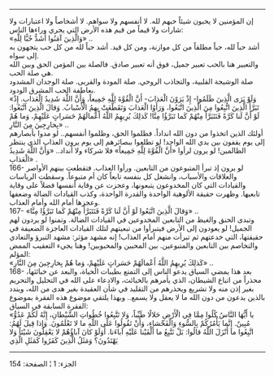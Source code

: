 ------------------------------------------------------------------------

إن المؤمنين لا يحبون شيئاً حبهم لله. لا أنفسهم ولا سواهم. لا أشخاصاً ولا
اعتبارات ولا شارات ولا قيماً من قيم هذه الأرض التي يجري وراءها الناس:  
«وَالَّذِينَ آمَنُوا أَشَدُّ حُبًّا لِلَّهِ» ..  
أشد حباً لله، حباً مطلقاً من كل موازنة، ومن كل قيد. أشد حباً لله من كل حب
يتجهون به إلى سواه.  
والتعبير هنا بالحب تعبير جميل، فوق أنه تعبير صادق. فالصلة بين المؤمن
الحق وبين الله هي صلة الحب.  
صلة الوشيجة القلبية، والتجاذب الروحي. صلة المودة والقربى. صلة الوجدان
المشدود بعاطفة الحب المشرق الودود.  
«وَلَوْ يَرَى الَّذِينَ ظَلَمُوا- إِذْ يَرَوْنَ الْعَذابَ- أَنَّ الْقُوَّةَ لِلَّهِ جَمِيعاً، وَأَنَّ اللَّهَ شَدِيدُ
الْعَذابِ. إِذْ تَبَرَّأَ الَّذِينَ اتُّبِعُوا مِنَ الَّذِينَ اتَّبَعُوا، وَرَأَوُا الْعَذابَ وَتَقَطَّعَتْ بِهِمُ
الْأَسْبابُ. وَقالَ الَّذِينَ اتَّبَعُوا: لَوْ أَنَّ لَنا كَرَّةً فَنَتَبَرَّأَ مِنْهُمْ كَما تَبَرَّؤُا مِنَّا!
كَذلِكَ يُرِيهِمُ اللَّهُ أَعْمالَهُمْ حَسَراتٍ عَلَيْهِمْ، وَما هُمْ بِخارِجِينَ مِنَ النَّارِ» ..  
أولئك الذين اتخذوا من دون الله انداداً. فظلموا الحق، وظلموا أنفسهم.. لو
مدوا بأبصارهم إلى يوم يقفون بين يدي الله الواحد! لو تطلعوا ببصائرهم إلى
يوم يرون العذاب الذي ينتظر الظالمين! لو يرون لرأوا «أَنَّ الْقُوَّةَ لِلَّهِ جَمِيعاً»
فلا شركاء ولا أنداد.. «وَأَنَّ اللَّهَ شَدِيدُ الْعَذابِ» .  
166- لو يرون إذ تبرأ المتبوعون من التابعين. ورأوا العذاب. فتقطعت بينهم
الأواصر والعلاقات والأسباب، وانشغل كل بنفسه تابعاً كان أم متبوعاً. وسقطت
الرياسات والقيادات التي كان المخدوعون يتبعونها، وعجزت عن وقاية أنفسها
فضلاً على وقاية تابعيها. وظهرت حقيقة الألوهية الواحدة والقدرة الواحدة،
وكذب القيادات الضالة وضعفها وعجزها أمام الله وأمام العذاب.  
167- «وَقالَ الَّذِينَ اتَّبَعُوا لَوْ أَنَّ لَنا كَرَّةً فَنَتَبَرَّأَ مِنْهُمْ كَما تَبَرَّؤُا مِنَّا» ..  
وتبدى الحنق والغيظ من التابعين المخدوعين في القيادات الضالة. وتمنوا لو
يردون لهم الجميل! لو يعودون إلى الأرض فيتبرأوا من تبعيتهم لتلك القيادات
العاجزة الضعيفة في حقيقتها، التي خدعتهم ثم تبرأت منهم أمام العذاب! إنه
مشهد مؤثر: مشهد التبرؤ والتعادي والتخاصم بين التابعين والمتبوعين. بين
المحبين والمحبوبين! وهنا يجيء التعقيب الممض المؤلم:  
«كَذلِكَ يُرِيهِمُ اللَّهُ أَعْمالَهُمْ حَسَراتٍ عَلَيْهِمْ، وَما هُمْ بِخارِجِينَ مِنَ النَّارِ» ..  
168- بعد هذا يمضي السياق يدعو الناس إلى التمتع بطيبات الحياة، والبعد عن
خبائثها، محذراً من اتباع الشيطان، الذي يأمرهم بالخبائث، والادعاء على الله
في التحليل والتحريم بغير إذن منه ولا تشريع ويحذرهم من التقليد في شأن
العقيدة بغير هدى من الله، ويندد بالذين يدعون من دون الله ما لا يعقل ولا
يسمع.. وبهذا يلتقي موضوع هذه الفقرة بموضوع الفقرة السابقة في السياق:  
«يا أَيُّهَا النَّاسُ كُلُوا مِمَّا فِي الْأَرْضِ حَلالًا طَيِّباً، وَلا تَتَّبِعُوا خُطُواتِ الشَّيْطانِ،
إِنَّهُ لَكُمْ عَدُوٌّ مُبِينٌ. إِنَّما يَأْمُرُكُمْ بِالسُّوءِ وَالْفَحْشاءِ، وَأَنْ تَقُولُوا عَلَى اللَّهِ ما لا
تَعْلَمُونَ. وَإِذا قِيلَ لَهُمُ: اتَّبِعُوا ما أَنْزَلَ اللَّهُ قالُوا: بَلْ نَتَّبِعُ ما أَلْفَيْنا عَلَيْهِ
آباءَنا. أَوَلَوْ كانَ آباؤُهُمْ لا يَعْقِلُونَ شَيْئاً وَلا يَهْتَدُونَ؟ وَمَثَلُ الَّذِينَ كَفَرُوا كَمَثَلِ
الَّذِي

------------------------------------------------------------------------

الجزء: 1 ¦ الصفحة: 154
